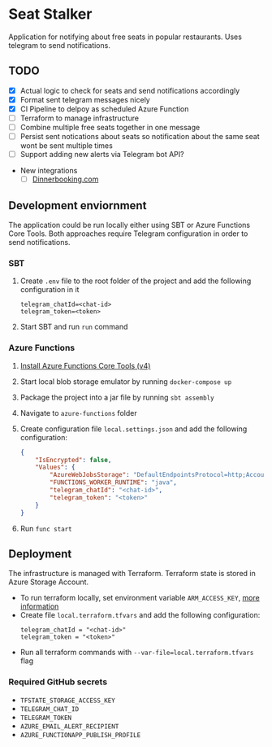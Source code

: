 # Seat Stalker

Application for notifying about free seats in popular restaurants. Uses telegram to send notifications.

## TODO
- [x] Actual logic to check for seats and send notifications accordingly
- [x] Format sent telegram messages nicely
- [x] CI Pipeline to delpoy as scheduled Azure Function
- [ ] Terraform to manage infrastructure
- [ ] Combine multiple free seats together in one message
- [ ] Persist sent notications about seats so notification about the same seat wont be sent multiple times
- [ ] Support adding new alerts via Telegram bot API?
- New integrations
	- [ ] [Dinnerbooking.com](https://www.dinnerbooking.com/)

## Development enviornment
The application could be run locally either using SBT or Azure Functions Core Tools. Both approaches require Telegram configuration in order to send notifications.

### SBT
1. Create `.env` file to the root folder of the project and add the following configuration in it
	```
	telegram_chatId=<chat-id>
	telegram_token=<token>
	```
2. Start SBT and run `run` command

### Azure Functions
1. [Install Azure Functions Core Tools (v4)](https://learn.microsoft.com/en-us/azure/azure-functions/functions-run-local?tabs=v4%2Cmacos%2Ccsharp%2Cportal%2Cbash#v2)
2. Start local blob storage emulator by running `docker-compose up`
3. Package the project into a jar file by running `sbt assembly`
4. Navigate to `azure-functions` folder
5. Create configuration file `local.settings.json` and add the following configuration:
	```json
	{
		"IsEncrypted": false,
		"Values": {
			"AzureWebJobsStorage": "DefaultEndpointsProtocol=http;AccountName=devstoreaccount1;AccountKey=Eby8vdM02xNOcqFlqUwJPLlmEtlCDXJ1OUzFT50uSRZ6IFsuFq2UVErCz4I6tq/K1SZFPTOtr/KBHBeksoGMGw==;BlobEndpoint=http://127.0.0.1:10000/devstoreaccount1;",
			"FUNCTIONS_WORKER_RUNTIME": "java",
			"telegram_chatId": "<chat-id>",
			"telegram_token": "<token>"
		}
	}
	```

6. Run `func start`


## Deployment

The infrastructure is managed with Terraform. Terraform state is stored in Azure Storage Account.

* To run terraform locally, set environment variable `ARM_ACCESS_KEY`, [more information](https://learn.microsoft.com/en-us/azure/developer/terraform/store-state-in-azure-storage)
* Create file `local.terraform.tfvars` and add the following configuration:
	```
	telegram_chatId = "<chat-id>"
	telegram_token = "<token>"
	```
* Run all terraform commands with `--var-file=local.terraform.tfvars` flag

### Required GitHub secrets
* `TFSTATE_STORAGE_ACCESS_KEY`
* `TELEGRAM_CHAT_ID`
* `TELEGRAM_TOKEN`
* `AZURE_EMAIL_ALERT_RECIPIENT`
* `AZURE_FUNCTIONAPP_PUBLISH_PROFILE`
